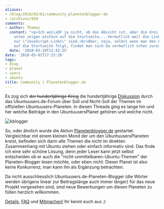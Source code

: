 ```yaml
---
aliases:
- /blog/2010/03/01/community-planetenblogger-de
- /archives/920
comments:
- author: Thomas
  content: "<p>Ich wei\xDF ja nicht, ob das Absicht ist, aber die drei Links dort
    unten zeigen einfach auf die Startseite... Vermutlich weil die Links dorthin eigentlich
    nur \"JavaScript-Links\" sind.<br>Aber, naja, selbst wenn man den Links immer
    auf die Startseite folgt, findet man sich da vermutlich schon zurecht. ;-)</p>"
  date: '2010-03-10T11:43:25'
date: '2010-03-01T17:23:26'
tags:
- blog
- planet
- users
- ubuntu
title: Community | Planetenblogger.de
---
```


Es zog sich ~~der hundertjährige Krieg~~ die hundertjährige
[Diskussion](http://forum.ubuntuusers.de/topic/ausrichtung-des-planeten/)
durch das Ubuntuusers.de-Forum über Soll und Nicht-Soll der Themen im
offiziellen Ubuntuusers-Planeten. In diesen Threads ging es lange hin und
her welche Beiträge in den UbuntuusersPlanet gehören und welche nicht.

![kblogger](/uploads/2010/03/kblogger.png)

So, oder ähnlich wurde die Aktion
[Planetenblogger.de](http://planetenblogger.de) gestartet. Vergleichbar mit
einem kleinen Mond der um den UbuntuusersPlaneten kreist, befinden sich
darin alle Themen die nicht im direkten Zusammenhang mit Ubuntu stehen oder
einfach informativ sind. Das finde ich eine sehr schöne Lösung, denn jeder
Leser kann jetzt selbst entscheiden ob er auch die
"nicht-unmittelbaren-Ubuntu-Themen" der Planeten-Blogger lesen möchte, oder
eben nicht. Dieser Planet ist also keine Konkurrenz; man kann ihn als
Ergänzung betrachten.

Da nicht ausschliesslich Ubuntuusers.de-Planeten-Blogger (die Wörter werden
übrigens linear zur Beitragslänge auch immer länger) für das neue Projekt
vorgesehen sind, sind neue Bewerbungen um diesen Planeten zu füllen
herzlich willkommen.

[Details](http://planetenblogger.de/), [FAQ](http://planetenblogger.de/)
und [Mitmachen!](http://planetenblogger.de/) Ihr kennt euch aus ;)
